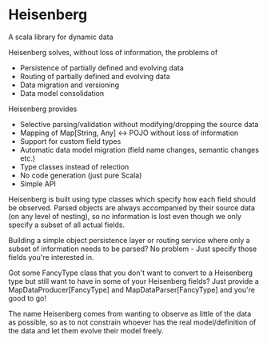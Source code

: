 # Heisenberg
A scala library for dynamic data

Heisenberg solves, without loss of information, the problems of
* Persistence of partially defined and evolving data
* Routing of partially defined and evolving data
* Data migration and versioning
* Data model consolidation

Heisenberg provides
* Selective parsing/validation without modifying/dropping the source data
* Mapping of Map[String, Any] <-> POJO without loss of information
* Support for custom field types
* Automatic data model migration (field name changes, semantic changes etc.)
* Type classes instead of relection
* No code generation (just pure Scala)
* Simple API

Heisenberg is built using type classes which specify how each field should be observed. Parsed objects are always accompanied by their source data (on any level of nesting), so no information is lost even though we only specify a subset of all actual fields.

Building a simple object persistence layer or routing service where only a subset of information needs to be parsed? 
No problem - Just specify those fields you're interested in. 

Got some FancyType class that you don't want to convert to a Heisenberg type but still want to have in some of your Heisenberg fields? Just provide a MapDataProducer[FancyType] and MapDataParser[FancyType] and you're good to go!

The name Heisenberg comes from wanting to observe as little of the data as possible, so as to not constrain whoever has the real model/definition of the data and let them evolve their model freely. 

